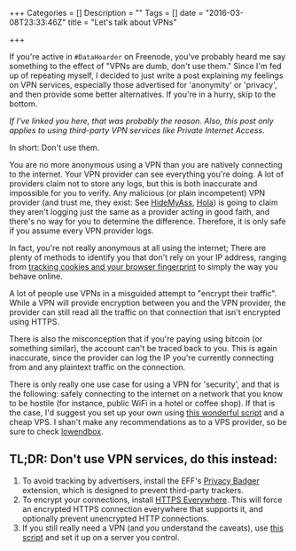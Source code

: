 +++
Categories = []
Description = ""
Tags = []
date = "2016-03-08T23:33:46Z"
title = "Let's talk about VPNs"

+++

If you're active in `#DataHoarder` on Freenode, you've probably heard me say something to the effect of "VPNs are dumb, don't use them." Since I'm fed up of repeating myself, I decided to just write a post explaining my feelings on VPN services, especially those advertised for 'anonymity' or 'privacy', and then provide some better alternatives. If you're in a hurry, skip to the bottom.

_If I've linked you here, that was probably the reason. Also, this post only applies to using third-party VPN services like Private Internet Access._

In short: Don't use them.

You are no more anonymous using a VPN than you are natively connecting to the internet. Your VPN provider can see everything you're doing. A lot of providers claim not to store any logs, but this is both inaccurate and impossible for you to verify. Any malicious (or plain incompetent) VPN provider (and trust me, they exist: See [HideMyAss][1], [Hola][2]) is going to claim they aren't logging just the same as a provider acting in good faith, and there's no way for you to determine the difference. Therefore, it is only safe if you assume every VPN provider logs.

In fact, you're not really anonymous at all using the internet; There are plenty of methods to identify you that don't rely on your IP address, ranging from [tracking cookies and your browser fingerprint][3] to simply the way you behave online.

A lot of people use VPNs in a misguided attempt to "encrypt their traffic". While a VPN will provide encryption between you and the VPN provider, the provider can still read all the traffic on that connection that isn't encrypted using HTTPS.

There is also the misconception that if you're paying using bitcoin (or something similar), the account can't be traced back to you. This is again inaccurate, since the provider can log the IP you're currently connecting from and any plaintext traffic on the connection.

There is only really one use case for using a VPN for 'security', and that is the following: safely connecting to the internet on a network that you know to be hostile (for instance, public WiFi in a hotel or coffee shop). If that is the case, I'd suggest you set up your own using [this wonderful script][4] and a cheap VPS. I shan't make any recommendations as to a VPS provider, so be sure to check [lowendbox][5].

## TL;DR: Don't use VPN services, do this instead:

1. To avoid tracking by advertisers, install the EFF's [Privacy Badger][6] extension, which is designed to prevent third-party trackers.
2. To encrypt your connections, install [HTTPS Everywhere][7]. This will force an encrypted HTTPS connection everywhere that supports it, and optionally prevent unencrypted HTTP connections.
3. If you still really need a VPN (and you understand the caveats), use [this script][4] and set it up on a server you control.



[1]: https://www.theregister.co.uk/2011/09/26/hidemyass_lulzsec_controversy/
[2]: https://adios-hola.org/
[3]: https://panopticlick.eff.org/
[4]: https://github.com/Nyr/openvpn-install
[5]: https://lowendbox.com/
[6]: https://www.eff.org/privacybadger
[7]: https://www.eff.org/https-everywhere
